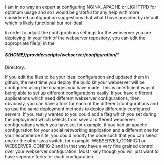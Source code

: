 I am in no way an expert at configuring NGINX, APACHE or LIGHTTPD for optimum usage and so I would be grateful for any help with more considered configuration suggestions that what I have provided by default which is likely functional but not ideal.

In order to adjust the configurations settings for the webserver you are deploying, in your fork of the webserver repository, you can edit the appropriate file(s) in the 

##### ${HOME}/providerscripts/webserver/configuration/* 

Directory. 

If you edit the files to be your ideal configuration and updated them in github, the next time you deploy the build kit your webserver will be configured using the changes you have made. This is an efficient way of being able to set up different configurations easily.
If you have different applications which need different webserver configurations, then, obviously, you can have a fork for each of the different configurations and so use the same deployment methods to deploy differently configured servers. 
If you really wanted to you could add a flag which you set during the deployment which selects from several different webserver configurations which you have set for example, if you had an apache configuration for your social networking application and a different one for your ecommerce site, you could modify the code such that you can select one or the other as a switch, for example, WEBSERVER_CONFIG:1 or WEBSERVER_CONFIG:2 and in that way have a very fine grained control over your webserver configuration. Most likely though you will just want to have seperate forks for each configuration. 

 
